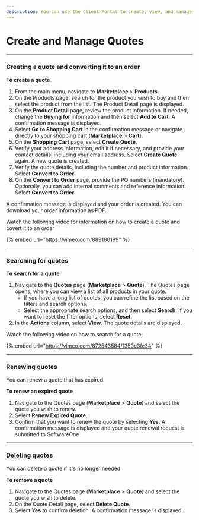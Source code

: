 ```yaml
---
description: You can use the Client Portal to create, view, and manage your quotes.
---
```


# Create and Manage Quotes

***

### **Creating a quote and converting it to an order**

**To create a quote**

1. From the main menu, navigate to **Marketplace** > **Products**.
2. On the Products page, search for the product you wish to buy and then select the product from the list. The Product Detail page is displayed.
3. On the **Product Detail** page, review the product information. If needed, change the **Buying for** information and then select **Add to Cart**. A confirmation message is displayed.
4. Select **Go to Shopping Cart** in the confirmation message or navigate directly to your shopping cart (**Marketplace** > **Cart**).
5. On the **Shopping Cart** page, select **Create Quote**.
6. Verify your address information, edit it if necessary, and provide your contact details, including your email address. Select **Create Quote** again. A new quote is created.&#x20;
7. Verify the quote details, including the number and product information. Select **Convert to Order**.
8. On the **Convert to Order** page, provide the PO numbers (mandatory). Optionally, you can add internal comments and reference information. Select **Convert to Order**.

A confirmation message is displayed and your order is created. You can download your order information as PDF.

Watch the following video for information on how to create a quote and covert it to an order

{% embed url="https://vimeo.com/889160199" %}

***

### Searching for quotes

**To search for a quote**

1. Navigate to the **Quotes** page (**Marketplace** > **Quote**).  The Quotes page opens, where you can view a list of all products in your quote.
   * If you have a long list of quotes, you can refine the list based on the filters and search options.
   * Select the appropriate search options, and then select **Search**. If you want to reset the filter options, select **Reset**.&#x20;
2. In the  **Actions** column, select **View**. The quote details are displayed.&#x20;

Watch the following video on how to search for a quote:

{% embed url="https://vimeo.com/872543584/f350c3fc34" %}

***

### Renewing quotes

You can renew a quote that has expired.

**To renew an expired quote**

1. Navigate to the Quotes page (**Marketplace** > **Quote**) and select the quote you wish to renew.
2. Select **Renew Expired Quote**.&#x20;
3. Confirm that you want to renew the quote by selecting **Yes**.  A confirmation message is displayed and your quote renewal request is submitted to SoftwareOne.

***

### Deleting quotes <a href="#deletequote" id="deletequote"></a>

You can delete a quote if it's no longer needed.

**To remove a quote**

1. Navigate to the Quotes page (**Marketplace** > **Quote**) and select the quote you wish to delete.
2. On the Quote Detail page, select **Delete Quote**.
3. Select **Yes** to confirm deletion. A confirmation message is displayed.
